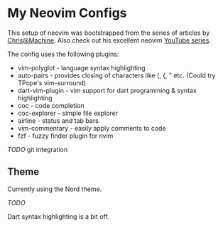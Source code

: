 # My Neovim Configs

This setup of neovim was bootstrapped from the series of articles by [Chris@Machine](https://www.chrisatmachine.com/). Also check out his excellent neovim [YouTube series](https://www.youtube.com/playlist?list=PLhoH5vyxr6QqPtKMp03pcJd_Vg8FZ0rtg).

The config uses the following plugins:

* vim-polyglot - language syntax highlighting
* auto-pairs - provides closing of characters like (, {, " etc. (Could try TPope's vim-surround)
* dart-vim-plugin - vim support for dart programming & syntax highlighting
* coc - code completion
* coc-explorer - simple file explorer
* airline - status and tab bars
* vim-commentary - easily apply comments to code
* fzf - fuzzy finder plugin for nvim

*TODO*
git integration

## Theme

Currently using the Nord theme.

*TODO* 

Dart syntax highlighting is a bit off. 
